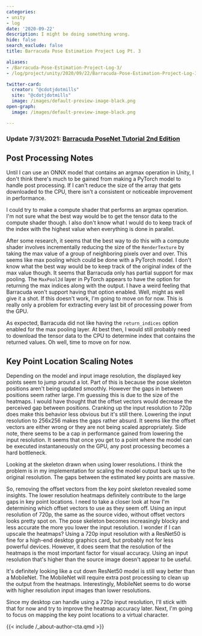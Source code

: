 ```yaml
---
categories:
- unity
- log
date: '2020-09-22'
description: I might be doing something wrong.
hide: false
search_exclude: false
title: Barracuda Pose Estimation Project Log Pt. 3

aliases:
- /Barracuda-Pose-Estimation-Project-Log-3/
- /log/project/unity/2020/09/22/Barracuda-Pose-Estimation-Project-Log-3

twitter-card:
  creator: "@cdotjdotmills"
  site: "@cdotjdotmills"
  image: /images/default-preview-image-black.png
open-graph:
  image: /images/default-preview-image-black.png

---
```


### Update 7/31/2021: [Barracuda PoseNet Tutorial 2nd Edition](../../barracuda-posenet-tutorial-v2/part-1/)

## Post Processing Notes

Until I can use an ONNX model that contains an argmax operation in Unity, I don't think there's much to be gained from making a PyTorch model to handle post processing. If I can't reduce the size of the array that gets downloaded to the CPU, there isn't a consistent or noticeable improvement in performance.

I could try to make a compute shader that performs an argmax operation. I'm not sure what the best way would be to get the tensor data to the compute shader though. I also don't know what I would do to keep track of the index with the highest value when everything is done in parallel.

After some research, it seems that the best way to do this with a compute shader involves incrementally reducing the size of the `RenderTexture` by taking the max value of a group of neighboring pixels over and over. This seems like max pooling which could be done with a PyTorch model. I don't know what the best way would be to keep track of the original index of the max value though. It seems that Barracuda only has partial support for max pooling. The `MaxPool2d` layer in PyTorch appears to have the option for returning the max indices along with the output. I have a weird feeling that Barracuda won't support having that option enabled. Well, might as well give it a shot. If this doesn't work, I'm going to move on for now. This is really only a problem for extracting every last bit of processing power from the GPU.

As expected, Barracuda did not like having the `return_indices` option enabled for the max pooling layer. At best then, I would still probably need to download the tensor data to the CPU to determine index that contains the returned values. Oh well, time to move on for now.

## Key Point Location Scaling Notes


Depending on the model and input image resolution, the displayed key points seem to jump around a lot. Part of this is because the pose skeleton positions aren't being updated smoothly. However the gaps in between positions seem rather large. I'm guessing this is due to the size of the heatmaps. I would have thought that the offset vectors would decrease the perceived gap between positions. Cranking up the input resolution to 720p does make this behavior less obvious but it's still there. Lowering the input resolution to 256x256 makes the gaps rather absurd. It seems like the offset vectors are either wrong or they are not being scaled appropriately. Side note, there seems to be a cap in performance gained from lowering the input resolution. It seems that once you get to a point where the model can be executed instantaneously on the GPU, any post processing becomes a hard bottleneck.

Looking at the skeleton drawn when using lower resolutions. I think the problem is in my implementation for scaling the model output back up to the original resolution. The gaps between the estimated key points are massive.

So, removing the offset vectors from the key point skeleton revealed some insights. The lower resolution heatmaps definitely contribute to the large gaps in key point locations. I need to take a closer look at how I'm determining which offset vectors to use as they seem off. Using an input resolution of 720p, the same as the source video, without offset vectors looks pretty spot on. The pose skeleton becomes increasingly blocky and less accurate the more you lower the input resolution. I wonder if I can upscale the heatmaps? Using a 720p input resolution with a ResNet50 is fine for a high-end desktop graphics card, but probably not for less powerful devices. However, it does seem that the resolution of the heatmaps is the most important factor for visual accuracy. Using an input resolution that's higher than the source image doesn't appear to be useful.

It's definitely looking like a cut down ResNet50 model is still way better than a MobileNet. The MobileNet will require extra post processing to clean up the output from the heatmaps. Interestingly, MobileNet seems to do worse with higher resolution input images than lower resolutions.

Since my desktop can handle using a 720p input resolution, I'll stick with that for now and try to improve the heatmap accuracy later. Next, I'm going to focus on mapping the key point locations to a virtual character.








{{< include /_about-author-cta.qmd >}}
